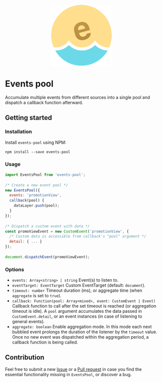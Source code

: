 <p align="center">
  <a href="https://github.com/kettanaito/events-pool">
    <img src="./icon.png" />
  </a>
</p>

# Events pool
Accumulate multiple events from different sources into a single pool and dispatch a callback function afterward.

## Getting started
### Installation
Install `events-pool` using NPM:
```
npm install --save events-pool
```

### Usage
```js
import EventsPool from 'events-pool';

/* Create a new event pool */
new EventsPool({
  events: 'promotionView',
  callback(pool) {
    dataLayer.push(pool);
  }
});

/* Dispatch a custom event with data */
const promoViewEvent = new CustomEvent('promotionView', {
  /* Custom data is accessible from callback's "pool" argument */
  detail: { ... }
});

document.dispatchEvent(promoViewEvent);
```

### Options
* `events: Array<string> | string` Event(s) to listen to.
* `eventTarget: EventTarget` Custom EventTarget (default: `document`).
* `timeout: number` Timeout duration (ms), or aggregate time (when `aggregate` is set to `true`).
* `callback: Function(pool: Array<mixed>, event: CustomEvent | Event)` Callback function to call after the set timeout is reached (or aggregation timeout is idle). A `pool` argument accumulates the data passed in `CustomEvent.detail`, or an event instances (in case of listening to general events).
* `aggregate: boolean` Enable aggregation mode. In this mode each next bubbled event prolongs the duration of the listener by the `timeout` value. Once no new event was dispatched within the aggregation period, a callback function is being called.

## Contribution
Feel free to submit a new [Issue](https://github.com/kettanaito/event-pool/issues) or a [Pull request](https://github.com/kettanaito/event-pool/pulls) in case you find the essential functionality missing in `EventsPool`, or discover a bug.

